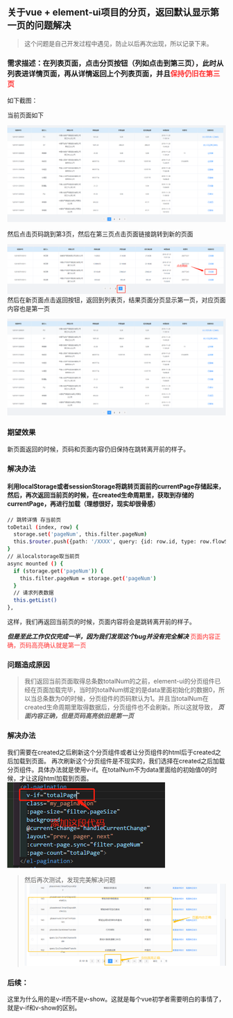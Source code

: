 ## 关于vue + element-ui项目的分页，返回默认显示第一页的问题解决

> 这个问题是自己开发过程中遇见，防止以后再次出现，所以记录下来。

### 需求描述：在列表页面，点击分页按钮（列如点击到第三页），此时从列表进详情页面，再从详情返回上个列表页面，并且<font color=#FF3030>保持仍旧在第三页</font>

如下截图：

当前页面如下

![截图](../images/jietu.png)

然后点击页码跳到第3页，然后在第三页点击页面链接跳转到新的页面

![截图](../images/jietu1.png)
然后在新页面点击返回按钮，返回到列表页，结果页面分页显示第一页，对应页面内容也是第一页

![截图](../images/jietu.png)

### 期望效果

新页面返回的时候，页码和页面内容仍旧保持在跳转离开前的样子。

### 解决办法
#### 利用localStorage或者sessionStorage将跳转页面前的currentPage存储起来，然后，再次返回当前页的时候，在created生命周期里，获取到存储的currentPage，再进行加载（理想很好，现实却很骨感）

```sh
// 跳转详情 存当前页
toDetail (index, row) {
  storage.set('pageNum', this.filter.pageNum)
  this.$router.push({path: '/XXXX', query: {id: row.id, type: row.flowStatus.value}})
}
// 从localstorage取当前页
async mounted () {
  if (storage.get('pageNum')) {
    this.filter.pageNum = storage.get('pageNum')
  }
  // 请求列表数据
  this.getList()
},
```

这样，我们再返回当前页的时候，页面内容将会是跳转离开前的样子。

***但是至此工作仅仅完成一半，因为我们发现这个bug并没有完全解决***
<font color=#FF3030>页面内容正确，页码高亮确认就是第一页</font>

### 问题造成原因
> 我们返回当前页面取得总条数totalNum的之前，element-ui的分页组件已经在页面加载完毕，当时的totalNum绑定的是data里面初始化的数据0，所以当总条数为0的时候，分页组件的页码默认为1。并且当totalNum在created生命周期里取得数据后，分页组件也不会刷新。所以这就导致， ***页面内容正确，但是页码高亮依旧是第一页***

### 解决办法
我们需要在created之后刷新这个分页组件或者让分页组件的html后于created之后加载到页面。
再次刷新这个分页组件是不现实的，我们选择在created之后加载分页组件。具体办法就是使用v-if。在totalNum不为data里面给的初始值0的时候，才让这段html加载到页面。
![截图](../images/jietu2.png)

> 然后再次测试，发现完美解决问题
![截图](../images/jietu3.png)

### 后续：
这里为什么用的是v-if而不是v-show。这就是每个vue初学者需要明白的事情了，就是v-if和v-show的区别。